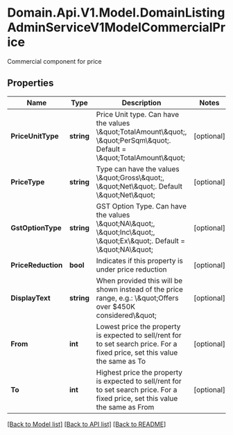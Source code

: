 # Domain.Api.V1.Model.DomainListingAdminServiceV1ModelCommercialPrice
Commercial component for price
## Properties

Name | Type | Description | Notes
------------ | ------------- | ------------- | -------------
**PriceUnitType** | **string** | Price Unit type. Can have the values \\\&quot;TotalAmount\\\&quot;, \\\&quot;PerSqm\\\&quot;. Default &#x3D; \\\&quot;TotalAmount\\\&quot; | [optional] 
**PriceType** | **string** | Type can have the values \\\&quot;Gross\\\&quot;, \\\&quot;Net\\\&quot;. Default \\\&quot;Net\\\&quot; | [optional] 
**GstOptionType** | **string** | GST Option Type. Can have the values \\\&quot;NA\\\&quot;, \\\&quot;Inc\\\&quot;, \\\&quot;Ex\\\&quot;. Default &#x3D; \\\&quot;NA\\\&quot; | [optional] 
**PriceReduction** | **bool** | Indicates if this property is under price reduction | [optional] 
**DisplayText** | **string** | When provided this will be shown instead of the price range, e.g.: \\\&quot;Offers over $450K considered\\\&quot; | [optional] 
**From** | **int** | Lowest price the property is expected to sell/rent for to set search price. For a fixed price, set this value the same as To | [optional] 
**To** | **int** | Highest price the property is expected to sell/rent for to set search price.   For a fixed price, set this value the same as From | [optional] 

[[Back to Model list]](../README.md#documentation-for-models) [[Back to API list]](../README.md#documentation-for-api-endpoints) [[Back to README]](../README.md)

